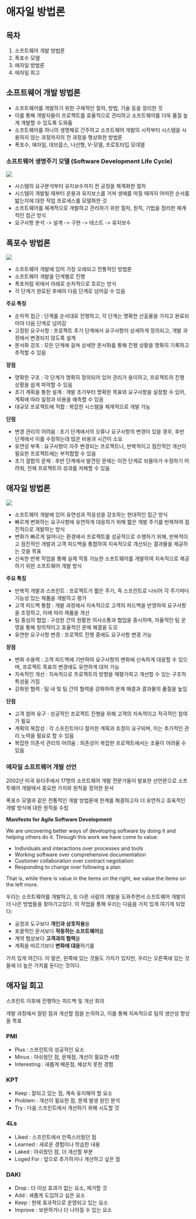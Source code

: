 # 애자일 방법론

## 목차

1. 소프트웨어 개발 방법론
2. 폭포수 모델
3. 애자일 방법론
4. 애자일 회고

## 소프트웨어 개발 방법론

- 소프트웨어를 개발하기 위한 구체적인 절차, 방법, 기술 등을 정리한 것
- 이를 통해 개발자들이 프로젝트를 효율적으로 관리하고 소프트웨어를 더욱 품질 높게 개발할 수 있도록 도와줌
- 소프트웨어를 하나의 생명체로 간주하고 소프트웨어 개발의 시작부터 시스템을 사용하지 않는 과정까지의 전 과정을 형상화한 방법론
- 폭포수, 애자일, 데브옵스, 나선형, V-모델, 프로토타입 모데델

### 소프트웨어 생명주기 모델 (Software Development Life Cycle)

![](https://datarob.com/content/images/size/w2000/2019/08/SDLC-stages.png)

- 시스템의 요구분석부터 유지보수까지 전 공정을 체계화한 절차
- 시스템이 개발될 때부터 운용과 유지보스를 거쳐 생애를 마칠 때까지 어떠한 순서를 밟는지에 대한 작업 프로세스를 모델화한 것
- 소프트웨어를 체계적으로 개발하고 관리하기 위한 절차, 원칙, 기법을 정리한 체계적인 접근 방식
- 요구사항 분석 -> 설계 -> 구현 -> 테스트 -> 유지보수

## 폭포수 방법론

![](https://www.ominext.com/storage/files/1/waterfall1.jpg)

- 소프트웨어 개발에 있어 가장 오래되고 전통적인 방법론
- 소프트웨어 개발을 단계별로 진행
- 폭포처럼 위에서 아래로 순차적으로 흐르는 방식
- 각 단계가 완료된 후에야 다음 단계로 넘어갈 수 있음

**주요 특징**

- 순차적 접근 : 단계를 순서대로 진행하고, 각 단계는 명확한 산출물을 가지고 완료되어야 다음 단계로 넘어감
- 고정된 요구사항 : 프로젝트 추기 단계에서 요구사항이 상세하게 정의되고, 개발 과정에서 변경되지 않도록 설계
- 문서화 강조 : 모든 단계에 걸쳐 상세한 문서화를 통해 진행 상황을 명확히 기록하고 추적할 수 있음

**장점**

- 명확한 구조 : 각 단계가 명확히 정의되어 있어 관리가 용이하고, 프로젝트의 진행 상황을 쉽게 파악할 수 있음
- 초기 계획을 통한 설계 : 개발 초기부터 명확한 목표와 요구사항을 설정할 수 있어, 계획에 따라 일정과 비용을 예측할 수 있음
- 대규모 프로젝트에 적합 : 복잡한 시스템을 체계적으로 개발 가능

**단점**

- 변경 관리의 어려움 : 초기 단계에서의 오류나 요구사항의 변경이 있을 경우, 후반 단계에서 이를 수정하는데 많은 비용과 시간이 소요
- 유연성 부족 : 요구사항이 자주 변경되는 프로젝트나, 반복적이고 점진적인 개선이 필요한 프로젝트에는 부적합할 수 있음
- 초기 결함의 문제 : 후반 단계에서 발견된 문제는 이전 단계로 되돌아가 수정하기 어려워, 전체 프로젝트의 성과를 저해할 수 있음

## 애자일 방법론

![](https://www.ominext.com/storage/files/1/Agile-software-dev-1.jpeg)

- 소프트웨어 개발에 있어 유연성과 적응성을 강조하는 현대적인 접근 방식
- 빠르게 변화하는 요구사항에 유연하게 대응하기 위해 짧은 개발 주기를 반복하여 점진적으로 개발하는 방식
- 변화가 빠르게 일어나는 환경에서 프로젝트를 성공적으로 수행하기 위해, 반복적이고 점진적인 개발과 고객 피드백을 통합하여 지속적으로 개선되는 결과물을 제공하는 것을 목표
- 신속한 반복 작업을 통해 실제 작동 가능한 소프트웨어를 개발하여 지속적으로 제공하기 위한 소프트웨어 개발 방식

**주요 특징**

- 반복적 개발과 스프린트 : 프로젝트가 짧은 주기, 즉 스프린트로 나뉘어 각 주기마다 기능성 있는 제품을 개발하고 평가
- 고객 피드백 통합 : 개발 과정에서 지속적으로 고객의 피드백을 반영하여 요구사항을 조정하고, 이에 따라 제품을 개선
- 팀 중심의 협업 : 구성원 간의 원활한 의사소통과 협업을 중시하며, 자율적인 팀 운영을 통해 창의적이고 효율적인 문제 해결을 도모
- 유연한 요구사항 변경 : 프로젝트 진행 중에도 요구사항 변경 가능

**장점**

- 변화 수용력 : 고객 피드백에 기반하여 요구사항의 변화에 신속하게 대응할 수 있으며, 프로젝트 목표의 변경에도 유연하게 대처 가능
- 지속적인 개선 : 지속적으로 프로젝트의 방향을 재평가하고 개선할 수 있는 구조적 특성을 가짐
- 강화된 협력 : 팀 내 및 팀 간의 협력을 강화하여 문제 해결과 결과물의 품질을 높임

**단점**

- 고객 참여 유구 : 성공적인 프로젝트 진행을 위해 고객의 지속적이고 적극적인 참여가 필요
- 계획의 복잡성 : 각 스프린트마다 철저한 계획과 조정이 요구되며, 이는 추가적인 관리 노력을 필요로 할 수 있음
- 복잡한 의존석 관리의 어려움 : 외존성이 복잡한 프로젝트에서는 조율이 어려울 수 있음

### 애자일 소프트웨어 개발 선언

2002년 미국 유타주에서 17명의 소프트웨어 개발 전문가들이 발표한 선언문으로 소프투웨어 개발에서 중요한 가치와 원칙을 정의한 문서

폭포수 모델과 같은 전통적인 개발 방법론에 한계를 해결하고자 더 유연하고 효육적인 개발 방식에 대한 원칙을 수립

**Manifesto for Agile Software Development**

We are uncovering better ways of developing software by doing it and helping others do it.
Through this work we have come to value:

- Individuals and interactions over processes and tools
- Working software over comprehensive documentation
- Customer collaboration over contract negotiation
- Responding to change over following a plan

That is, while there is value in the items on the right, we value the items on the left more.

우리는 소프트웨어를 개발하고, 또 다른 사람의 개발을 도와주면서 소프트웨어 개발의 더 나은 방법들을 찾아가고있다. 이 작업을 통해 우리는 다음을 가치 있게 여기게 되었다:

- 공정과 도구보다 **개인과 상호작용**을
- 포괄적인 문서보다 **작동하는 소프트웨어**를
- 계약 협상보다 **고객과의 협력**을
- 계획을 따르기보다 **변화에 대응**하기를

가치 있게 여긴다. 이 말은, 왼쪽에 있는 것들도 가치가 있지만, 우리는 오른쪽에 있는 것들에 더 높은 가치를 둔다는 것이다.

## 애자일 회고

스프린트 이후에 진행하는 피드백 및 개선 회의

개발 과정에서 잘된 점과 개선할 점을 논의하고, 이를 통해 지속적으로 팀의 생산성 향상을 목표

### PMI

- Plus : 스프린트의 성공적인 요소
- Minus : 아쉬웠던 점, 문제점, 개선이 필요한 사항
- Interesting : 새롭게 배운점, 예상치 못한 경험

### KPT

- Keep : 잘되고 있는 점, 계속 유지해야 할 요소
- Problem : 개선이 필요한 점, 문제 발생 원인 분석
- Try : 다음 스프린트에서 개선하기 위해 시도할 것

### 4Ls

- Liked : 스프린트에서 만족스러웠던 점
- Learned : 새로운 경험이나 학습한 내용
- Laked : 아쉬웠던 점, 더 개선할 부분
- Loged For : 앞으로 추가하거나 개선하고 싶은 점

### DAKI

- Drop : 더 이상 효과가 없는 요소, 제거할 것
- Add : 새롭게 도입하고 싶은 요소
- Keep : 현재 효과적으로 운영되고 있는 요소
- Improve : 보완하거나 더 나아질 수 있는 요소
